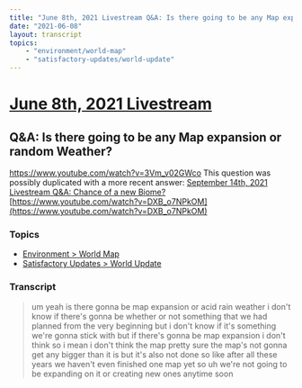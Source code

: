 ```yaml
---
title: "June 8th, 2021 Livestream Q&A: Is there going to be any Map expansion or random Weather?"
date: "2021-06-08"
layout: transcript
topics:
    - "environment/world-map"
    - "satisfactory-updates/world-update"
---
```

# [June 8th, 2021 Livestream](../2021-06-08.md)
## Q&A: Is there going to be any Map expansion or random Weather?
https://www.youtube.com/watch?v=3Vm_v02GWco
This question was possibly duplicated with a more recent answer: [September 14th, 2021 Livestream Q&A: Chance of a new Biome?](./yt-DXB_o7NPkOM.md) [https://www.youtube.com/watch?v=DXB_o7NPkOM](https://www.youtube.com/watch?v=DXB_o7NPkOM)


### Topics
* [Environment > World Map](../topics/environment/world-map.md)
* [Satisfactory Updates > World Update](../topics/satisfactory-updates/world-update.md)

### Transcript

> um yeah is there gonna be map expansion or acid rain weather i don't know if there's gonna be whether or not something that we had planned from the very beginning but i don't know if it's something we're gonna stick with but if there's gonna be map expansion i don't think so i mean i don't think the map pretty sure the map's not gonna get any bigger than it is but it's also not done so like after all these years we haven't even finished one map yet so uh we're not going to be expanding on it or creating new ones anytime soon

